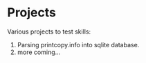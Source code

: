 # Projects
Various projects to test skills:
1) Parsing printcopy.info into sqlite database.
2) more coming...

